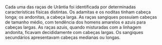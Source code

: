 ﻿Cada uma das raças de Urântia foi identificada por determinadas características físicas distintas. Os adamitas e os noditas tinham cabeça longa; os andonitas, a cabeça larga. As raças sangiques possuíam cabeças de tamanho médio, com tendência dos homens amarelos e azuis para cabeças largas. As raças azuis, quando misturadas com a linhagem andonita, ficavam decididamente com cabeças largas. Os sangiques secundários apresentavam cabeças medianas ou longas.